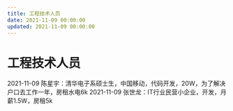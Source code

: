 ```yaml
---
title: 工程技术人员
date: 2021-11-09 00:00:00
updated: 2021-11-09 00:00:00
---
```


# 工程技术人员

2021-11-09 陈星宇：清华电子系硕士生，中国移动，代码开发，20W，为了解决户口去工作一年，房租水电6k
2021-11-09 张世龙：IT行业民营小企业，开发，月薪1.5W，房租5k
